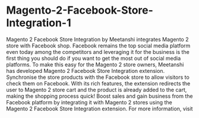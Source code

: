 # Magento-2-Facebook-Store-Integration-1
Magento 2 Facebook Store Integration by Meetanshi integrates Magento 2 store with Facebook shop.  Facebook remains the top social media platform even today among the competitors and leveraging it for the business is the first thing you should do if you want to get the most out of social media platforms. To make this easy for the Magento 2 store owners, Meetanshi has developed Magento 2 Facebook Store Integration extension.  Synchronise the store products with the Facebook store to allow visitors to check them on Facebook. With its rich features, the extension redirects the user to Magento 2 store cart and the product is already added to the cart, making the shopping process quick!  Boost sales and gain business from the Facebook platform by integrating it with Magento 2 stores using the Magento 2 Facebook Store Integration extension.  For more information, visit
